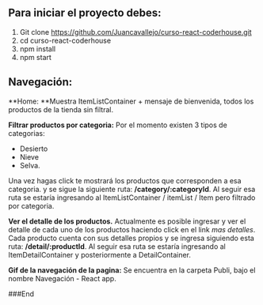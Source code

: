 ## Para iniciar el proyecto debes: 

1. Git clone https://github.com/Juancavallejo/curso-react-coderhouse.git
2.  cd curso-react-coderhouse
3. npm install
4. npm start

## Navegación: 
**Home:  **Muestra ItemListContainer + mensaje de bienvenida, todos los productos de la tienda sin filtral.

**Filtrar productos por categoria:** Por el momento existen 3 tipos de categorias: 
- Desierto
- Nieve
- Selva.

Una vez hagas click te mostrará los productos que corresponden a esa categoria. y se sigue la siguiente ruta: **/category/:categoryId**. Al seguir esa ruta se estaría ingresando al ItemListContainer / itemList / Item pero filtrado por categoria.

**Ver el detalle de los productos.** Actualmente es posible ingresar y ver el detalle de cada uno de los productos haciendo click en el link *mas detalles*. Cada producto cuenta con sus detalles propios y se ingresa siguiendo esta ruta: **/detail/:productId**. Al seguir esa ruta se estaría ingresando al ItemDetailContainer y posteriormente a DetailContainer.

**Gif de la navegación de la pagina:** Se encuentra en la carpeta Publi, bajo el nombre Navegación - React app. 

###End